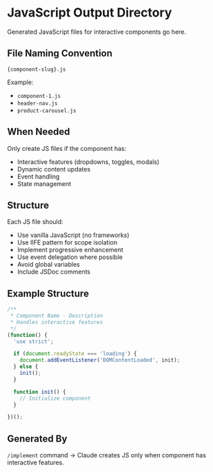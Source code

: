 # JavaScript Output Directory

Generated JavaScript files for interactive components go here.

## File Naming Convention

`{component-slug}.js`

Example:
- `component-1.js`
- `header-nav.js`
- `product-carousel.js`

## When Needed

Only create JS files if the component has:
- Interactive features (dropdowns, toggles, modals)
- Dynamic content updates
- Event handling
- State management

## Structure

Each JS file should:
- Use vanilla JavaScript (no frameworks)
- Use IIFE pattern for scope isolation
- Implement progressive enhancement
- Use event delegation where possible
- Avoid global variables
- Include JSDoc comments

## Example Structure

```javascript
/**
 * Component Name - Description
 * Handles interactive features
 */
(function() {
  'use strict';

  if (document.readyState === 'loading') {
    document.addEventListener('DOMContentLoaded', init);
  } else {
    init();
  }

  function init() {
    // Initialize component
  }

})();
```

## Generated By

`/implement` command → Claude creates JS only when component has interactive features.

